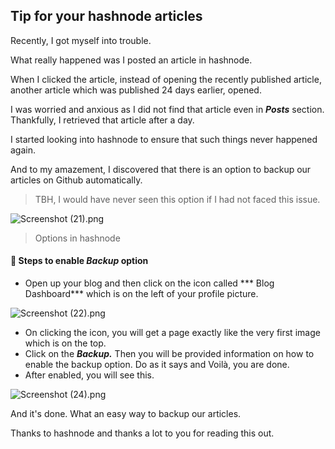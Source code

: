 ## Tip for your hashnode articles

Recently, I got myself into trouble. 

What really happened was I posted an article in hashnode.

 When I clicked the article, instead of opening the recently published article, another article which was published 24 days earlier, opened.

I was worried and anxious as I did not find that article even in ***Posts*** section. Thankfully, I retrieved that article after a day.

I started looking into hashnode to ensure that such things never happened again. 

And to my amazement, I discovered that there is an option to backup our articles on Github automatically.

> TBH, I would have never seen this option if I had not faced this issue.

![Screenshot (21).png](https://cdn.hashnode.com/res/hashnode/image/upload/v1643555965487/INpEmkvNg.png)
> Options in hashnode

#### 🚀 Steps to enable ***Backup*** option
- Open up your blog and then click on the icon called *** Blog Dashboard*** which is on the left of your profile picture.

![Screenshot (22).png](https://cdn.hashnode.com/res/hashnode/image/upload/v1643556581635/W9Hh2Urbo.png)

- On clicking the icon, you will get a page exactly like the very first image which is on the top.
- Click on the ***Backup.*** Then you will be provided information on how to enable the backup option. Do as it says and Voilà, you are done.
- After enabled, you will see this.

![Screenshot (24).png](https://cdn.hashnode.com/res/hashnode/image/upload/v1643557751045/JYKxrjkDD.png)

And it's done. What an easy way to backup our articles. 

Thanks to hashnode and thanks a lot to you for reading this out.